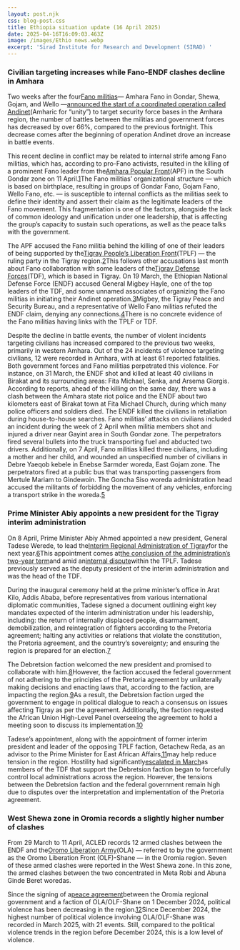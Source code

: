 ```yaml
---
layout: post.njk
css: blog-post.css
title: Ethiopia situation update (16 April 2025)
date: 2025-04-16T16:09:03.463Z
image: /images/Ethio news.webp
excerpt: 'Sirad Institute for Research and Development (SIRAD) '
---
```

### **Civilian targeting increases while Fano-ENDF clashes decline in Amhara**

Two weeks after the four[Fano militias](https://epo.acleddata.com/actor-profiles/#1622661145930-ef6e1f53-957f)— Amhara Fano in Gondar, Shewa, Gojam, and Wello —[announced the start of a coordinated operation called Andinet](https://epo.acleddata.com/2025/04/02/ethiopia-situation-update-2-april-2025/#keytrends1)(Amharic for “unity”) to target security force bases in the Amhara region, the number of battles between the militias and government forces has decreased by over 66%, compared to the previous fortnight. This decrease comes after the beginning of operation Andinet drove an increase in battle events.

This recent decline in conflict may be related to internal strife among Fano militias, which has, according to pro-Fano activists, resulted in the killing of a prominent Fano leader from the[Amhara Popular Front](https://epo.acleddata.com/actor-profiles/#1722529435316-da54bc78-558c)(APF) in the South Gondar zone on 11 April.[1](javascript:void(0))The Fano militias’ organizational structure — which is based on birthplace, resulting in groups of Gondar Fano, Gojam Fano, Wello Fano, etc. — is susceptible to internal conflicts as the militias seek to define their identity and assert their claim as the legitimate leaders of the Fano movement. This fragmentation is one of the factors, alongside the lack of common ideology and unification under one leadership, that is affecting the group’s capacity to sustain such operations, as well as the peace talks with the government.

The APF accused the Fano militia behind the killing of one of their leaders of being supported by the[Tigray People’s Liberation Front](https://epo.acleddata.com/actor-profiles/#1622661233120-27df4ed3-a6f5)(TPLF) — the ruling party in the Tigray region.[2](javascript:void(0))This follows other accusations last month about Fano collaboration with some leaders of the[Tigray Defense Forces](https://epo.acleddata.com/actor-profiles/#1622661262372-0084b639-4904)(TDF), which is based in Tigray. On 19 March, the Ethiopian National Defense Force (ENDF) accused General Migbey Hayle, one of the top leaders of the TDF, and some unnamed associates of organizing the Fano militias in initiating their Andinet operation.[3](javascript:void(0))Migbey, the Tigray Peace and Security Bureau, and a representative of Wello Fano militias refuted the ENDF claim, denying any connections.[4](javascript:void(0))There is no concrete evidence of the Fano militias having links with the TPLF or TDF.

Despite the decline in battle events, the number of violent incidents targeting civilians has increased compared to the previous two weeks, primarily in western Amhara. Out of the 24 incidents of violence targeting civilians, 12 were recorded in Amhara, with at least 61 reported fatalities. Both government forces and Fano militias perpetrated this violence. For instance, on 31 March, the ENDF shot and killed at least 40 civilians in Birakat and its surrounding areas: Fita Michael, Senka, and Arsema Giorgis. According to reports, ahead of the killing on the same day, there was a clash between the Amhara state riot police and the ENDF about two kilometers east of Birakat town at Fita Michael Church, during which many police officers and soldiers died. The ENDF killed the civilians in retaliation during house-to-house searches. Fano militias’ attacks on civilians included an incident during the week of 2 April when militia members shot and injured a driver near Gayint area in South Gondar zone. The perpetrators fired several bullets into the truck transporting fuel and abducted two drivers. Additionally, on 7 April, Fano militias killed three civilians, including a mother and her child, and wounded an unspecified number of civilians in Debre Yaeqob kebele in Enebse Sarmder woreda, East Gojam zone. The perpetrators fired at a public bus that was transporting passengers from Mertule Mariam to Gindewoin. The Goncha Siso woreda administration head accused the militants of forbidding the movement of any vehicles, enforcing a transport strike in the woreda.[5](javascript:void(0))

### **Prime Minister Abiy appoints a new president for the Tigray interim administration**

On 8 April, Prime Minister Abiy Ahmed appointed a new president, General Tadese Werede, to lead the[Interim Regional Administration of Tigray](https://epo.acleddata.com/actor-profiles/#1722529216837-b2d395fe-ff4c)for the next year.[6](javascript:void(0))This appointment comes at[the conclusion of the administration’s two-year term](https://epo.acleddata.com/2025/04/02/ethiopia-situation-update-2-april-2025/#keytrends2)and amid an[internal dispute](https://epo.acleddata.com/2024/11/08/two-years-after-the-pretoria-agreement-unrest-still-looms-in-tigray-october-2024/)within the TPLF. Tadese previously served as the deputy president of the interim administration and was the head of the TDF.

During the inaugural ceremony held at the prime minister’s office in Arat Kilo, Addis Ababa, before representatives from various international diplomatic communities, Tadese signed a document outlining eight key mandates expected of the interim administration under his leadership, including: the return of internally displaced people, disarmament, demobilization, and reintegration of fighters according to the Pretoria agreement; halting any activities or relations that violate the constitution, the Pretoria agreement, and the country’s sovereignty; and ensuring the region is prepared for an election.[7](javascript:void(0))

The Debretsion faction welcomed the new president and promised to collaborate with him.[8](javascript:void(0))However, the faction accused the federal government of not adhering to the principles of the Pretoria agreement by unilaterally making decisions and enacting laws that, according to the faction, are impacting the region.[9](javascript:void(0))As a result, the Debretsion faction urged the government to engage in political dialogue to reach a consensus on issues affecting Tigray as per the agreement. Additionally, the faction requested the African Union High-Level Panel overseeing the agreement to hold a meeting soon to discuss its implementation.[10](javascript:void(0))

Tadese’s appointment, along with the appointment of former interim president and leader of the opposing TPLF faction, Getachew Reda, as an advisor to the Prime Minister for East African Affairs,[11](javascript:void(0))may help reduce tension in the region. Hostility had significantly[escalated in March](https://epo.acleddata.com/2025/03/20/ethiopia-situation-update-19-march-2025/#keytrends1)as members of the TDF that support the Debretsion faction began to forcefully control local administrations across the region. However, the tensions between the Debretsion faction and the federal government remain high due to disputes over the interpretation and implementation of the Pretoria agreement.

### **West Shewa zone in Oromia records a slightly higher number of clashes**

From 29 March to 11 April, ACLED records 12 armed clashes between the ENDF and the[Oromo Liberation Army](https://epo.acleddata.com/actor-profiles/#1622661802591-0e52a034-00f0)(OLA) — referred to by the government as the Oromo Liberation Front (OLF)-Shane — in the Oromia region. Seven of these armed clashes were reported in the West Shewa zone. In this zone, the armed clashes between the two concentrated in Meta Robi and Abuna Ginde Beret woredas.

Since the signing of a[peace agreement](https://epo.acleddata.com/2024/12/04/ethiopia-weekly-update-3-december-2024/)between the Oromia regional government and a faction of OLA/OLF-Shane on 1 December 2024, political violence has been decreasing in the region.[12](javascript:void(0))Since December 2024, the highest number of political violence involving OLA/OLF-Shane was recorded in March 2025, with 21 events. Still, compared to the political violence trends in the region before December 2024, this is a low level of violence.
